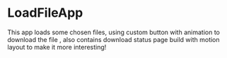 # LoadFileApp
This app loads some chosen files, using custom button with animation to download the file , also contains download status page build with motion layout to make it more interesting!
